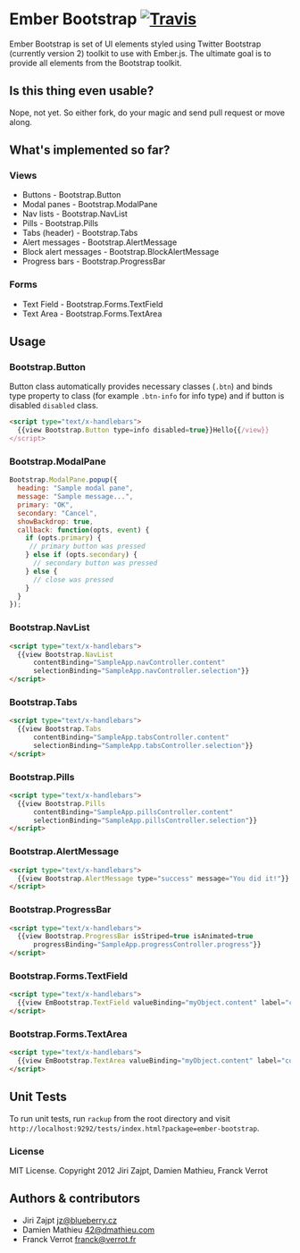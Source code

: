 # Ember Bootstrap [![Travis](https://secure.travis-ci.org/jzajpt/ember-bootstrap.png)](http://travis-ci.org/jzajpt/ember-bootstrap)


Ember Bootstrap is set of UI elements styled using Twitter Bootstrap (currently version 2) toolkit to use with Ember.js. The ultimate goal is to provide all elements from the Bootstrap toolkit.

## Is this thing even usable?

Nope, not yet. So either fork, do your magic and send pull request or move along.


## What's implemented so far?

### Views
* Buttons - Bootstrap.Button
* Modal panes - Bootstrap.ModalPane
* Nav lists - Bootstrap.NavList
* Pills - Bootstrap.Pills
* Tabs (header) - Bootstrap.Tabs
* Alert messages - Bootstrap.AlertMessage
* Block alert messages - Bootstrap.BlockAlertMessage
* Progress bars - Bootstrap.ProgressBar

### Forms
* Text Field - Bootstrap.Forms.TextField
* Text Area  - Bootstrap.Forms.TextArea


## Usage

### Bootstrap.Button

Button class automatically provides necessary classes (`.btn`) and binds type
property to class (for example `.btn-info` for info type) and if button 
is disabled `disabled` class.

```html
<script type="text/x-handlebars">
  {{view Bootstrap.Button type=info disabled=true}}Hello{{/view}}
</script>
```
 

### Bootstrap.ModalPane

```javascript
Bootstrap.ModalPane.popup({
  heading: "Sample modal pane",
  message: "Sample message...",
  primary: "OK",
  secondary: "Cancel",
  showBackdrop: true,
  callback: function(opts, event) {
    if (opts.primary) {
     // primary button was pressed
    } else if (opts.secondary) {
      // secondary button was pressed
    } else {
      // close was pressed
    }
  }
});
```


### Bootstrap.NavList

```html
<script type="text/x-handlebars">
  {{view Bootstrap.NavList
      contentBinding="SampleApp.navController.content"
      selectionBinding="SampleApp.navController.selection"}}
</script>
```


### Bootstrap.Tabs

```html
<script type="text/x-handlebars">
  {{view Bootstrap.Tabs
      contentBinding="SampleApp.tabsController.content"
      selectionBinding="SampleApp.tabsController.selection"}}
</script>
```


### Bootstrap.Pills

```html
<script type="text/x-handlebars">
  {{view Bootstrap.Pills
      contentBinding="SampleApp.pillsController.content"
      selectionBinding="SampleApp.pillsController.selection"}}
</script>
```


### Bootstrap.AlertMessage

```html
<script type="text/x-handlebars">
  {{view Bootstrap.AlertMessage type="success" message="You did it!"}}
</script>
```


### Bootstrap.ProgressBar

```html
<script type="text/x-handlebars">
  {{view Bootstrap.ProgressBar isStriped=true isAnimated=true 
      progressBinding="SampleApp.progressController.progress"}}
</script>
```


### Bootstrap.Forms.TextField
```html
<script type="text/x-handlebars">
  {{view EmBootstrap.TextField valueBinding="myObject.content" label="content"}}
</script>
```


### Bootstrap.Forms.TextArea
```html
<script type="text/x-handlebars">
  {{view EmBootstrap.TextArea valueBinding="myObject.content" label="content"}}
</script>
```


## Unit Tests

To run unit tests, run `rackup` from the root directory and visit
`http://localhost:9292/tests/index.html?package=ember-bootstrap`.


### License

MIT License. Copyright 2012 Jiri Zajpt, Damien Mathieu, Franck Verrot


## Authors & contributors

* Jiri Zajpt <jz@blueberry.cz>
* Damien Mathieu <42@dmathieu.com>
* Franck Verrot <franck@verrot.fr>
